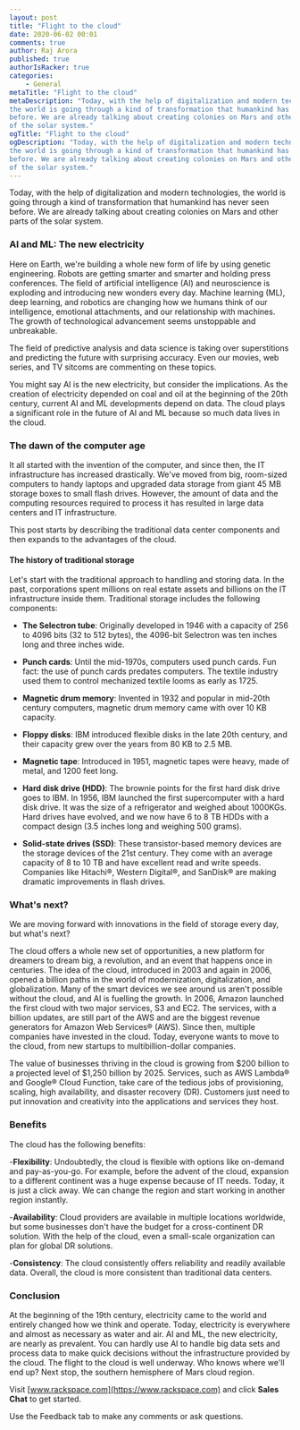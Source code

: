 ```yaml
---
layout: post
title: "Flight to the cloud"
date: 2020-06-02 00:01
comments: true
author: Raj Arora
published: true
authorIsRacker: true
categories:
    - General
metaTitle: "Flight to the cloud"
metaDescription: "Today, with the help of digitalization and modern technologies,
the world is going through a kind of transformation that humankind has never seen
before. We are already talking about creating colonies on Mars and other parts
of the solar system."
ogTitle: "Flight to the cloud"
ogDescription: "Today, with the help of digitalization and modern technologies,
the world is going through a kind of transformation that humankind has never seen
before. We are already talking about creating colonies on Mars and other parts
of the solar system."
---
```


Today, with the help of digitalization and modern technologies, the world is
going through a kind of transformation that humankind has never seen before. We
are already talking about creating colonies on Mars and other parts of the solar
system.

<!-- more -->

### AI and ML: The new electricity

Here on Earth, we're building a whole new form of life by using genetic
engineering. Robots are getting smarter and smarter and holding press conferences.
The field of artificial intelligence (AI) and neuroscience is exploding and
introducing new wonders every day. Machine learning (ML), deep learning, and
robotics are changing how we humans think of our intelligence, emotional
attachments, and our relationship with machines. The growth of technological
advancement seems unstoppable and unbreakable.

The field of predictive analysis and data science is taking over superstitions
and predicting the future with surprising accuracy. Even our movies, web series,
and TV sitcoms are commenting on these topics.

You might say AI is the new electricity, but consider the implications. As the
creation of electricity depended on coal and oil at the beginning of the 20th
century, current AI and ML developments depend on data. The cloud plays a
significant role in the future of AI and ML because so much data lives in the
cloud.

### The dawn of the computer age

It all started with the invention of the computer, and since then, the IT
infrastructure has increased drastically. We've moved from big, room-sized
computers to handy laptops and upgraded data storage from giant 45 MB storage
boxes to small flash drives. However, the amount of data and the computing
resources required to process it has resulted in large data centers and IT
infrastructure.

This post starts by describing the traditional data center components and then
expands to the advantages of the cloud.

#### The history of traditional storage

Let's start with the traditional approach to handling and storing data. In the
past, corporations spent millions on real estate assets and billions on the IT
infrastructure inside them. Traditional storage includes the following
components:

- **The Selectron tube**: Originally developed in 1946 with a capacity of 256
  to 4096 bits (32 to 512 bytes), the 4096-bit Selectron was ten inches long and
  three inches wide.

- **Punch cards**: Until the mid-1970s,  computers used punch cards. Fun fact:
  the use of punch cards predates computers. The textile industry used them to
  control mechanized textile looms as early as 1725.

- **Magnetic drum memory**: Invented in 1932 and popular in mid-20th century
  computers, magnetic drum memory came with over 10 KB capacity.

- **Floppy disks**: IBM introduced flexible disks in the late 20th century, and
  their capacity grew over the years from 80 KB to 2.5 MB.

- **Magnetic tape**:  Introduced in 1951, magnetic tapes were heavy, made of
  metal, and 1200 feet long.

- **Hard disk drive (HDD)**:  The brownie points for the first hard disk drive
  goes to IBM. In 1956, IBM launched the first supercomputer with a hard disk
  drive. It was the size of a refrigerator and weighed about 1000KGs. Hard drives
  have evolved, and we now have 6 to 8 TB HDDs with a compact design (3.5 inches
  long and weighing 500 grams).

- **Solid-state drives (SSD)**: These transistor-based memory devices are the
  storage devices of the 21st  century. They come with an average capacity of
  8 to 10 TB and have excellent read and write speeds. Companies like Hitachi&reg;,
  Western Digital&reg;, and SanDisk&reg; are making dramatic improvements in flash drives.

### What's next?

We are moving forward with innovations in the field of storage every day, but
what's next?

The cloud offers a whole new set of opportunities, a new platform for dreamers
to dream big, a revolution, and an event that happens once in centuries. The
idea of the cloud, introduced in 2003 and again in 2006, opened a billion paths in the
world of modernization, digitalization, and globalization. Many of the smart
devices we see around us aren't possible without the cloud, and AI is fuelling
the growth. In 2006, Amazon launched the first cloud with two major services,
S3 and EC2. The services, with a billion updates, are still part of the AWS and
are the biggest revenue generators for Amazon Web Services&reg; (AWS). Since then,
multiple companies have invested in the cloud. Today, everyone wants to move to the
cloud, from new startups to multibillion-dollar companies.

The value of businesses thriving in the cloud is growing from $200 billion to a
projected level of $1,250 billion by 2025. Services, such as AWS Lambda&reg; and
Google&reg; Cloud Function, take care of the tedious jobs of provisioning,
scaling, high availability, and disaster recovery (DR). Customers just need to put
innovation and creativity into the applications and services they host.

### Benefits

The cloud has the following benefits:

-**Flexibility**: Undoubtedly, the cloud is flexible with options like on-demand
and pay-as-you-go. For example, before the advent of the cloud, expansion to a
different continent was a huge expense because of IT needs. Today, it is just a
click away. We can change the region and start working in another region instantly.

-**Availability**:  Cloud providers are available in multiple locations worldwide,
but some businesses don't have the budget for a cross-continent DR solution. With
the help of the cloud, even a small-scale organization can plan for global DR
solutions.

-**Consistency**:  The cloud consistently offers reliability and readily
available data. Overall, the cloud is more consistent than traditional data
centers.

### Conclusion

At the beginning of the 19th century, electricity came to the world and entirely
changed how we think and operate. Today, electricity is everywhere and almost as
necessary as water and air. AI and ML, the new electricity, are nearly as prevalent.
You can hardly use AI to handle big data sets and process data to make quick
decisions without the infrastructure provided by the cloud. The flight to the
cloud is well underway.  Who knows where we'll end up? Next stop, the southern
hemisphere of Mars cloud region.

Visit [www.rackspace.com](https://www.rackspace.com) and click **Sales Chat**
to get started.

Use the Feedback tab to make any comments or ask questions.
